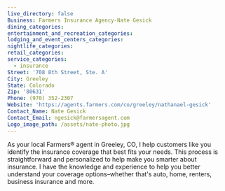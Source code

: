 ```yaml
---
live_directory: false
Business: Farmers Insurance Agency-Nate Gesick
dining_categories:
entertainment_and_recreation_categories:
lodging_and_event_centers_categories:
nightlife_categories:
retail_categories:
service_categories:
  - insurance
Street: '708 8th Street, Ste. A'
City: Greeley
State: Colorado
Zip: '80631'
Phone: (970) 352-2307
Website: 'https://agents.farmers.com/co/greeley/nathanael-gesick'
Contact_Name: Nate Gesick
Contact_Email: ngesick@farmersagent.com
Logo_image_path: /assets/nate-photo.jpg
---
```



As your local Farmers® agent in Greeley, CO, I help customers like you identify the insurance coverage that best fits your needs. This process is straightforward and personalized to help make you smarter about insurance. I have the knowledge and experience to help you better understand your coverage options–whether that's auto, home, renters, business insurance and more.